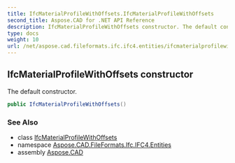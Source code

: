 ```yaml
---
title: IfcMaterialProfileWithOffsets.IfcMaterialProfileWithOffsets
second_title: Aspose.CAD for .NET API Reference
description: IfcMaterialProfileWithOffsets constructor. The default constructor
type: docs
weight: 10
url: /net/aspose.cad.fileformats.ifc.ifc4.entities/ifcmaterialprofilewithoffsets/ifcmaterialprofilewithoffsets/
---
```

## IfcMaterialProfileWithOffsets constructor

The default constructor.

```csharp
public IfcMaterialProfileWithOffsets()
```

### See Also

* class [IfcMaterialProfileWithOffsets](../)
* namespace [Aspose.CAD.FileFormats.Ifc.IFC4.Entities](../../ifcmaterialprofilewithoffsets/)
* assembly [Aspose.CAD](../../../)


